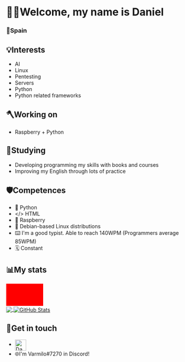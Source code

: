 <h1>
  👋🏼Welcome, my name is Daniel
  <br/>
  <h3>📍Spain<h3/>
</h1>
  
## 💡Interests 
- AI
- Linux
- Pentesting
- Servers
- Python
- Python related frameworks



## 🪓Working on
- Raspberry + Python



## 🌱Studying
- Developing programming my skills with books and courses
- Improving my English through lots of practice


## 🛡️Competences
- 🐍 Python
- </> HTML
- 🍇 Raspberry
- 🐧 Debian-based Linux distributions 
- ⌨️ I'm a good typist. Able to reach 140WPM (Programmers average 85WPM)
- 🗓️ Constant

## 📊My stats
<div style="width:100px;  height: 60px; background: red; position: relative;"></div>
<a href="https://github.com/VarmiloVA/VarmiloVA">
  <img align="center" src="https://github-readme-stats.vercel.app/api/top-langs/?username=VarmiloVA&hide=scss,html,tex&title_color=ffffff&text_color=c9cacc&icon_color=2bbc8a&bg_color=1d1f21&langs_count=3" />
</a>
<a href="https://github.com/VarmiloVA/VarmiloVA">
  <img align="center" src="https://github-readme-stats.vercel.app/api?username=VarmiloVA&show_icons=true&line_height=27&count_private=true&title_color=ffffff&text_color=c9cacc&icon_color=2bbc8a&bg_color=1d1f21" alt="GitHub Stats" />
</a>

## 💬Get in touch
- [<img src="https://raw.githubusercontent.com/Raymo111/Raymo111/master/socials/linkedin.png" height="30em" align="center" alt="Daniel's LinkedIn" title="Daniel's LinkedIn"/>](https://www.linkedin.com/in/daniel-atanasov-angelov-703a16217/)
- 🌐I'm Varmilo#7270 in Discord! 





<!--
**VarmiloVA/VarmiloVA** is a ✨ _special_ ✨ repository because its `README.md` (this file) appears on your GitHub profile.

Here are some ideas to get you started:

- 🔭 I’m currently working on ...
- 🌱 I’m currently learning ...
- 👯 I’m looking to collaborate on ...
- 🤔 I’m looking for help with ...
- 💬 Ask me about ...
- 📫 How to reach me: ...
- 😄 Pronouns: ...
- ⚡ Fun fact: ...
-->
